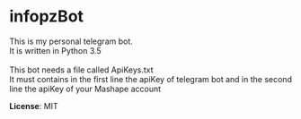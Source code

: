 # infopzBot
This is my personal telegram bot.<br />
It is written in Python 3.5<br /><br />
This bot needs a file called ApiKeys.txt<br />
It must contains in the first line the apiKey of telegram bot and in the second line the apiKey of your Mashape account



**License**: MIT
